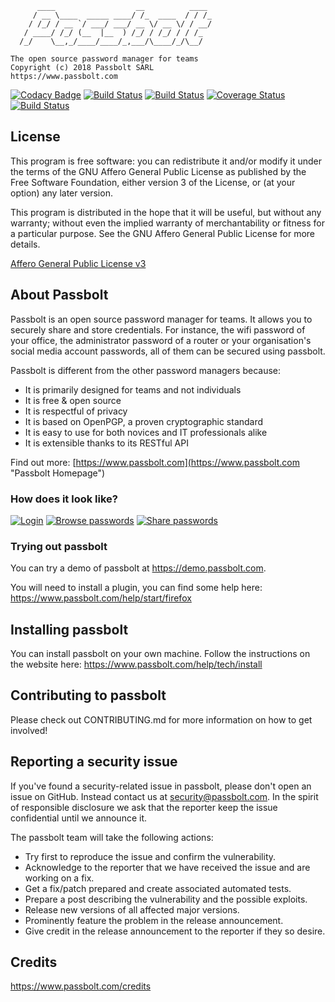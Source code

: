 
	      ____                  __          ____
	     / __ \____  _____ ____/ /_  ____  / / /_
	    / /_/ / __ `/ ___/ ___/ __ \/ __ \/ / __/
	   / ____/ /_/ (__  |__  ) /_/ / /_/ / / /_
	  /_/    \__,_/____/____/_,___/\____/_/\__/

	The open source password manager for teams
	Copyright (c) 2018 Passbolt SARL
	https://www.passbolt.com

[![Codacy Badge](https://api.codacy.com/project/badge/Grade/c804760791534e62b90632215952eaf0)](https://www.codacy.com/app/passbolt/passbolt_api?utm_source=github.com&amp;utm_medium=referral&amp;utm_content=passbolt/passbolt_api&amp;utm_campaign=Badge_Grade)
[![Build Status](https://travis-ci.org/passbolt/passbolt_api.svg?branch=master)](https://travis-ci.org/passbolt/passbolt_api)
[![Build Status](https://saucelabs.com/buildstatus/passbolt)](https://saucelabs.com/beta/builds/c32d4f7b34c94ebdab39baed17b4d975)
[![Coverage Status](https://coveralls.io/repos/github/passbolt/passbolt_api/badge.svg?branch=master)](https://coveralls.io/github/passbolt/passbolt_api?branch=master)
[![Build Status](https://saucelabs.com/browser-matrix/passbolt.svg)](https://saucelabs.com/beta/builds/2b2d0f3a120a4818a137fda932a86c75)

## License

This program is free software: you can redistribute it and/or modify
it under the terms of the GNU Affero General Public License as
published by the Free Software Foundation, either version 3 of the
License, or (at your option) any later version.

This program is distributed in the hope that it will be useful,
but without any warranty; without even the implied warranty of
merchantability or fitness for a particular purpose.  See the
GNU Affero General Public License for more details.

[Affero General Public License v3](http://www.gnu.org/licenses/agpl-3.0.html)

## About Passbolt

Passbolt is an open source password manager for teams. It allows you to
securely share and store credentials. For instance, the wifi password of your
office, the administrator password of a router or your organisation's social
media account passwords, all of them can be secured using passbolt.

Passbolt is different from the other password managers because:
- It is primarily designed for teams and not individuals
- It is free & open source
- It is respectful of privacy
- It is based on OpenPGP, a proven cryptographic standard
- It is easy to use for both novices and IT professionals alike
- It is extensible thanks to its RESTful API

Find out more: [https://www.passbolt.com](https://www.passbolt.com "Passbolt Homepage")

### How does it look like?

[![Login](https://raw.githubusercontent.com/passbolt/passbolt_styleguide/master/src/img/screenshots/teaser-screenshot-login-275.png)](https://raw.githubusercontent.com/passbolt/passbolt_styleguide/master/src/img/screenshots/teaser-screenshot-login.png)
[![Browse passwords](https://raw.githubusercontent.com/passbolt/passbolt_styleguide/master/src/img/screenshots/teaser-screenshot4-275.png)](https://raw.githubusercontent.com/passbolt/passbolt_styleguide/master/src/img/screenshots/teaser-screenshot4.png)
[![Share passwords](https://raw.githubusercontent.com/passbolt/passbolt_styleguide/master/src/img/screenshots/teaser-screenshot-share-275.png)](https://raw.githubusercontent.com/passbolt/passbolt_styleguide/master/src/img/screenshots/teaser-screenshot-share.png)


### Trying out passbolt

You can try a demo of passbolt at https://demo.passbolt.com.

You will need to install a plugin, you can find some help here:
https://www.passbolt.com/help/start/firefox

## Installing passbolt

You can install passbolt on your own machine. Follow the instructions on the website here:
https://www.passbolt.com/help/tech/install

## Contributing to passbolt

Please check out CONTRIBUTING.md for more information on how to get involved!

## Reporting a security issue

If you've found a security-related issue in passbolt, please don't open an issue on GitHub.
Instead contact us at security@passbolt.com. In the spirit of responsible disclosure we ask
that the reporter keep the issue confidential until we announce it.

The passbolt team will take the following actions:
- Try first to reproduce the issue and confirm the vulnerability.
- Acknowledge to the reporter that we have received the issue and are working on a fix.
- Get a fix/patch prepared and create associated automated tests.
- Prepare a post describing the vulnerability and the possible exploits.
- Release new versions of all affected major versions.
- Prominently feature the problem in the release announcement.
- Give credit in the release announcement to the reporter if they so desire.

## Credits

https://www.passbolt.com/credits
